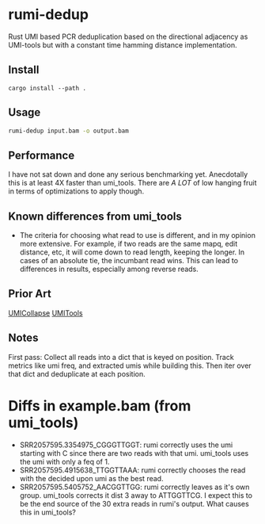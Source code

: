 # rumi-dedup

Rust UMI based PCR deduplication based on the directional adjacency
as UMI-tools but with a constant time hamming distance implementation.

## Install

```
cargo install --path .
```

## Usage

```bash
rumi-dedup input.bam -o output.bam
```

## Performance

I have not sat down and done any serious benchmarking yet. Anecdotally
this is at least 4X faster than umi_tools. There are *A LOT* of low
hanging fruit in terms of optimizations to apply though.

## Known differences from umi_tools

- The criteria for choosing what read to use is different, and in my
  opinion more extensive. For example, if two reads are the same mapq,
  edit distance, etc, it will come down to read length, keeping the
  longer. In cases of an absolute tie, the incumbant read wins. This can
  lead to differences in results, especially among reverse reads.

## Prior Art

[UMICollapse](https://www.biorxiv.org/content/10.1101/648683v1)
[UMITools](https://genome.cshlp.org/content/early/2017/01/18/gr.209601.116.abstract)

## Notes

First pass: Collect all reads into a dict that is keyed on position.
Track metrics like umi freq, and extracted umis while building this.
Then iter over that dict and deduplicate at each position.


# Diffs in example.bam (from umi_tools)

- SRR2057595.3354975_CGGGTTGGT: rumi correctly uses the umi starting
  with C since there are two reads with that umi. umi_tools uses the umi
  with only a feq of 1.
- SRR2057595.4915638_TTGGTTAAA: rumi correctly chooses the read with the
  decided upon umi as the best read.
- SRR2057595.5405752_AACGGTTGG: rumi correctly leaves as it's own group.
  umi_tools corrects it dist 3 away to ATTGGTTCG. I expect this to be
  the end source of the 30 extra reads in rumi's output. What causes
  this in umi_tools?
